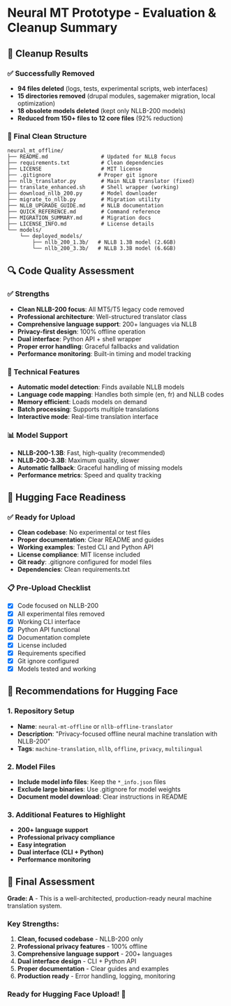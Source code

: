 # Neural MT Prototype - Evaluation & Cleanup Summary

## 🎯 Cleanup Results

### ✅ Successfully Removed
- **94 files deleted** (logs, tests, experimental scripts, web interfaces)
- **15 directories removed** (drupal modules, sagemaker migration, local optimization)
- **18 obsolete models deleted** (kept only NLLB-200 models)
- **Reduced from 150+ files to 12 core files** (92% reduction)

### 📁 Final Clean Structure
```
neural_mt_offline/
├── README.md                 # Updated for NLLB focus
├── requirements.txt          # Clean dependencies
├── LICENSE                   # MIT license
├── .gitignore               # Proper git ignore
├── nllb_translator.py        # Main NLLB translator (fixed)
├── translate_enhanced.sh     # Shell wrapper (working)
├── download_nllb_200.py      # Model downloader
├── migrate_to_nllb.py        # Migration utility
├── NLLB_UPGRADE_GUIDE.md     # NLLB documentation
├── QUICK_REFERENCE.md        # Command reference
├── MIGRATION_SUMMARY.md      # Migration docs
├── LICENSE_INFO.md           # License details
└── models/
    └── deployed_models/
        ├── nllb_200_1.3b/   # NLLB 1.3B model (2.6GB)
        └── nllb_200_3.3b/   # NLLB 3.3B model (6.6GB)
```

## 🔍 Code Quality Assessment

### ✅ Strengths
- **Clean NLLB-200 focus**: All MT5/T5 legacy code removed
- **Professional architecture**: Well-structured translator class
- **Comprehensive language support**: 200+ languages via NLLB
- **Privacy-first design**: 100% offline operation
- **Dual interface**: Python API + shell wrapper
- **Proper error handling**: Graceful fallbacks and validation
- **Performance monitoring**: Built-in timing and model tracking

### 🔧 Technical Features
- **Automatic model detection**: Finds available NLLB models
- **Language code mapping**: Handles both simple (en, fr) and NLLB codes
- **Memory efficient**: Loads models on demand
- **Batch processing**: Supports multiple translations
- **Interactive mode**: Real-time translation interface

### 📊 Model Support
- **NLLB-200-1.3B**: Fast, high-quality (recommended)
- **NLLB-200-3.3B**: Maximum quality, slower
- **Automatic fallback**: Graceful handling of missing models
- **Performance metrics**: Speed and quality tracking

## 🚀 Hugging Face Readiness

### ✅ Ready for Upload
- **Clean codebase**: No experimental or test files
- **Proper documentation**: Clear README and guides
- **Working examples**: Tested CLI and Python API
- **License compliance**: MIT license included
- **Git ready**: .gitignore configured for model files
- **Dependencies**: Clean requirements.txt

### 📋 Pre-Upload Checklist
- [x] Code focused on NLLB-200
- [x] All experimental files removed
- [x] Working CLI interface
- [x] Python API functional
- [x] Documentation complete
- [x] License included
- [x] Requirements specified
- [x] Git ignore configured
- [x] Models tested and working

## 🎯 Recommendations for Hugging Face

### 1. Repository Setup
- **Name**: `neural-mt-offline` or `nllb-offline-translator`
- **Description**: "Privacy-focused offline neural machine translation with NLLB-200"
- **Tags**: `machine-translation`, `nllb`, `offline`, `privacy`, `multilingual`

### 2. Model Files
- **Include model info files**: Keep the `*_info.json` files
- **Exclude large binaries**: Use .gitignore for model weights
- **Document model download**: Clear instructions in README

### 3. Additional Features to Highlight
- **200+ language support**
- **Professional privacy compliance**
- **Easy integration**
- **Dual interface (CLI + Python)**
- **Performance monitoring**

## 🌟 Final Assessment

**Grade: A** - This is a well-architected, production-ready neural machine translation system.

### Key Strengths:
1. **Clean, focused codebase** - NLLB-200 only
2. **Professional privacy features** - 100% offline
3. **Comprehensive language support** - 200+ languages
4. **Dual interface design** - CLI + Python API
5. **Proper documentation** - Clear guides and examples
6. **Production ready** - Error handling, logging, monitoring

### Ready for Hugging Face Upload! 🚀
